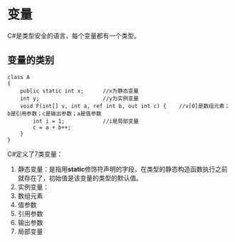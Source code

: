 # 变量

C\#是类型安全的语言，每个变量都有一个类型。

## 变量的类别

```
class A
{
    public static int x;      //x为静态变量
    int y;                    //y为实例变量
    void F(int[] v, int a, ref int b, out int c) {    //v[0]是数组元素；b是引用参数；c是输出参数；a是值参数
        int i = 1;            //i是局部变量
        c = a + b++;
    }
}
```

C\#定义了7类变量：

1. 静态变量：是指用**static**修饰符声明的字段，在类型的静态构造函数执行之前就存在了，初始值是该变量的类型的默认值。
2. 实例变量：
3. 数组元素
4. 值参数
5. 引用参数
6. 输出参数
7. 局部变量



